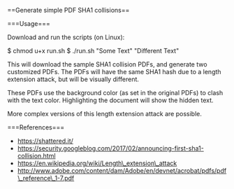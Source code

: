==Generate simple PDF SHA1 collisions==

===Usage===

Download and run the scripts (on Linux):

 $ chmod u+x run.sh
 $ ./run.sh "Some Text" "Different Text"

This will download the sample SHA1 collision PDFs, and generate two customized PDFs. The PDFs will have the same SHA1 hash due to a length extension attack, but will be visually different.

These PDFs use the background color (as set in the original PDFs) to clash with the text color. Highlighting the document will show the hidden text.

More complex versions of this length extension attack are possible.

===References===
* https://shattered.it/
* https://security.googleblog.com/2017/02/announcing-first-sha1-collision.html
* https://en.wikipedia.org/wiki/Length\_extension\_attack
* http://www.adobe.com/content/dam/Adobe/en/devnet/acrobat/pdfs/pdf\_reference\_1-7.pdf

